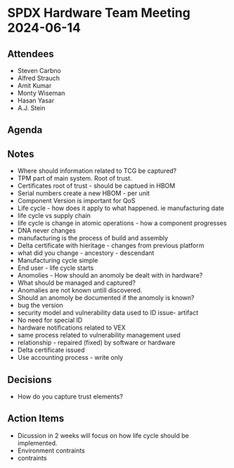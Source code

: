 # SPDX Hardware Team Meeting 2024-06-14

## Attendees
* Steven Carbno
* Alfred Strauch
* Amit Kumar
* Monty Wiseman
* Hasan Yasar 
* A.J. Stein

## Agenda

## Notes
* Where should information related to TCG be captured?
* TPM part of main system. Root of trust. 
* Certificates root of trust - should be captued in HBOM
* Serial numbers create a new HBOM - per unit
* Component Version is important for QoS
* Life cycle - how does it apply to what happened. ie manufacturing date
* life cycle vs supply chain
* life cycle is change in atomic operations - how a component progresses
* DNA never changes
* manufacturing is the process of build and assembly
* Delta certificate with hieritage - changes from previous platform 
* what did you change - ancestory - descendant 
* Manufacturing cycle simple 
* End user - life cycle starts
* Anomolies - How should an anomoly be dealt with in hardware?
* What should be managed and captured?
* Anomalies are not known untill discovered.
* Should an anomoly be documented if the anomoly is known?
* bug the version
* security model and vulnerability data used to ID issue- artifact
* No need for special ID
* hardware notifications related to VEX
* same process related to vulnerability management used
* relationship - repaired (fixed) by software or hardware 
* Delta certificate issued 
* Use accounting process - write only

## Decisions
* How do you capture trust elements?

## Action Items
* Dicussion in 2 weeks will focus on how life cycle should be implemented.
* Environment contraints
* contraints

